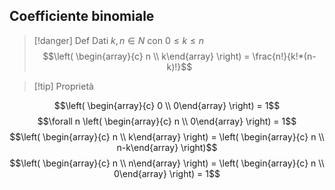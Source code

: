 ## Coefficiente binomiale
> [!danger] Def
> Dati $k, n \in N$ con $0 \leq k \leq n$
>$$\left( \begin{array}{c} n \\ k\end{array} \right) = \frac{n!}{k!*(n-k)!}$$

> [!tip] Proprietà
> 
$$\left( \begin{array}{c} 0 \\ 0\end{array} \right) = 1$$
$$\forall n \left( \begin{array}{c} n \\ 0\end{array} \right) = 1$$$$\left( \begin{array}{c} n \\ k\end{array} \right) = \left( \begin{array}{c} n \\ n-k\end{array} \right)$$$$\left( \begin{array}{c} n \\ n\end{array} \right) = \left( \begin{array}{c} n \\ 0\end{array} \right) = 1$$
